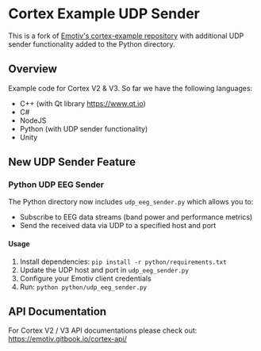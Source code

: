 # Cortex Example UDP Sender

This is a fork of [Emotiv's cortex-example repository](https://github.com/Emotiv/cortex-example) with additional UDP sender functionality added to the Python directory.

## Overview
Example code for Cortex V2 & V3. So far we have the following languages:
* C++ (with Qt library https://www.qt.io)
* C#
* NodeJS
* Python (with UDP sender functionality)
* Unity

## New UDP Sender Feature

### Python UDP EEG Sender
The Python directory now includes `udp_eeg_sender.py` which allows you to:
- Subscribe to EEG data streams (band power and performance metrics)
- Send the received data via UDP to a specified host and port

#### Usage
1. Install dependencies: `pip install -r python/requirements.txt`
2. Update the UDP host and port in `udp_eeg_sender.py`
3. Configure your Emotiv client credentials
4. Run: `python python/udp_eeg_sender.py`

<!-- #### Features
- **Real-time Data Streaming**: Continuously receives and forwards EEG data
- **Combined Data Format**: Merges power data and performance metrics
- **UDP Communication**: Lightweight network transmission
- **Configurable Destination**: Easy to modify target host and port
- **Error Handling**: Robust error handling for network issues -->

## API Documentation
For Cortex V2 / V3 API documentations please check out: https://emotiv.gitbook.io/cortex-api/

